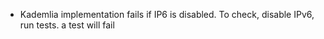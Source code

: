 * Kademlia implementation fails if IP6 is disabled. To check, disable IPv6, run tests. a test will fail
